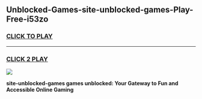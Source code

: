 
## Unblocked-Games-site-unblocked-games-Play-Free-i53zo
<h3>
<a href="https://premium76.site?title=site-unblocked-games&ref=18A1">CLICK TO PLAY</a></h3>
<hr>

<h3>
<a href="https://premium76.site?title=site-unblocked-games&ref=18A1">CLICK 2 PLAY</a>
  
</h3>

<a href="https://premium76.site?title=site-unblocked-games&ref=18A1"><img src="https://clearcache.store/games.png"></a>


**site-unblocked-games games unblocked: Your Gateway to Fun and Accessible Online Gaming**
